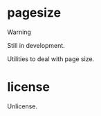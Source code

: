 # pagesize

> [!WARNING]
> Still in development.

Utilities to deal with page size.

# license

Unlicense.
